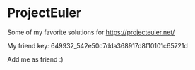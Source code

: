 # ProjectEuler

Some of my favorite solutions for https://projecteuler.net/

My friend key: 649932_542e50c7dda368917d8f10101c65721d

Add me as friend :)
